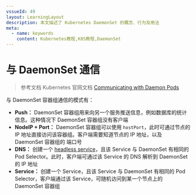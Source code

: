 ```yaml
---
vssueId: 49
layout: LearningLayout
description: 本文描述了 Kubernetes DaemonSet 的概念、行为及用法
meta:
  - name: keywords
    content: Kubernetes教程,K8S教程,DaemonSet
---
```


# 与 DaemonSet 通信

> 参考文档 Kubernetes 官网文档 [Communicating with Daemon Pods](https://kubernetes.io/docs/concepts/workloads/controllers/daemonset/#communicating-with-daemon-pods)

与 DaemonSet 容器组通信的模式有：

* **Push：** DaemonSet 容器组用来向另一个服务推送信息，例如数据库的统计信息。这种情况下 DaemonSet 容器组没有客户端
* **NodeIP + Port：** DaemonSet 容器组可以使用 `hostPort`，此时可通过节点的 IP 地址直接访问该容器组。客户端需要知道节点的 IP 地址，以及 DaemonSet 容器组的 端口号
* **DNS：** 创建一个 [headless service](https://kubernetes.io/docs/concepts/services-networking/service/#headless-services)，且该 Service 与 DaemonSet 有相同的 Pod Selector。此时，客户端可通过该 Service 的 DNS 解析到 DaemonSet 的 IP 地址
* **Service：** 创建一个 Service，且该 Service 与 DaemonSet 有相同的 Pod Selector，客户端通过该 Service，可随机访问到某一个节点上的 DaemonSet 容器组
